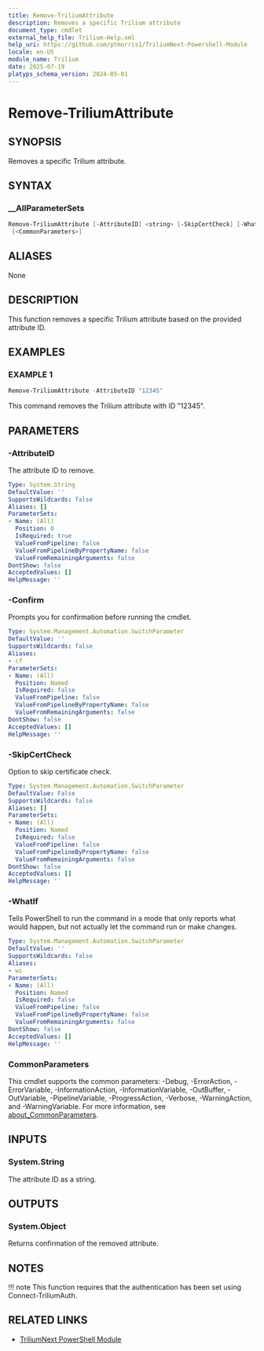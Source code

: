 ```yaml
---
title: Remove-TriliumAttribute
description: Removes a specific Trilium attribute
document_type: cmdlet
external_help_file: Trilium-Help.xml
help_uri: https://github.com/ptmorris1/TriliumNext-Powershell-Module
locale: en-US
module_name: Trilium
date: 2025-07-19
platyps_schema_version: 2024-05-01
---
```


# Remove-TriliumAttribute

## SYNOPSIS

Removes a specific Trilium attribute.

## SYNTAX

### __AllParameterSets

```powershell
Remove-TriliumAttribute [-AttributeID] <string> [-SkipCertCheck] [-WhatIf] [-Confirm]
 [<CommonParameters>]
```

## ALIASES

None

## DESCRIPTION

This function removes a specific Trilium attribute based on the provided attribute ID.

## EXAMPLES

### EXAMPLE 1

```powershell
Remove-TriliumAttribute -AttributeID "12345"
```

This command removes the Trilium attribute with ID "12345".

## PARAMETERS

### -AttributeID

The attribute ID to remove.

```yaml
Type: System.String
DefaultValue: ''
SupportsWildcards: false
Aliases: []
ParameterSets:
- Name: (All)
  Position: 0
  IsRequired: true
  ValueFromPipeline: false
  ValueFromPipelineByPropertyName: false
  ValueFromRemainingArguments: false
DontShow: false
AcceptedValues: []
HelpMessage: ''
```

### -Confirm

Prompts you for confirmation before running the cmdlet.

```yaml
Type: System.Management.Automation.SwitchParameter
DefaultValue: ''
SupportsWildcards: false
Aliases:
- cf
ParameterSets:
- Name: (All)
  Position: Named
  IsRequired: false
  ValueFromPipeline: false
  ValueFromPipelineByPropertyName: false
  ValueFromRemainingArguments: false
DontShow: false
AcceptedValues: []
HelpMessage: ''
```

### -SkipCertCheck

Option to skip certificate check.

```yaml
Type: System.Management.Automation.SwitchParameter
DefaultValue: False
SupportsWildcards: false
Aliases: []
ParameterSets:
- Name: (All)
  Position: Named
  IsRequired: false
  ValueFromPipeline: false
  ValueFromPipelineByPropertyName: false
  ValueFromRemainingArguments: false
DontShow: false
AcceptedValues: []
HelpMessage: ''
```

### -WhatIf

Tells PowerShell to run the command in a mode that only reports what would happen, but not actually let the command run or make changes.

```yaml
Type: System.Management.Automation.SwitchParameter
DefaultValue: ''
SupportsWildcards: false
Aliases:
- wi
ParameterSets:
- Name: (All)
  Position: Named
  IsRequired: false
  ValueFromPipeline: false
  ValueFromPipelineByPropertyName: false
  ValueFromRemainingArguments: false
DontShow: false
AcceptedValues: []
HelpMessage: ''
```

### CommonParameters

This cmdlet supports the common parameters: -Debug, -ErrorAction, -ErrorVariable,
-InformationAction, -InformationVariable, -OutBuffer, -OutVariable, -PipelineVariable,
-ProgressAction, -Verbose, -WarningAction, and -WarningVariable. For more information, see
[about_CommonParameters](https://go.microsoft.com/fwlink/?LinkID=113216).

## INPUTS

### System.String

The attribute ID as a string.

## OUTPUTS

### System.Object

Returns confirmation of the removed attribute.

## NOTES

!!! note
    This function requires that the authentication has been set using Connect-TriliumAuth.


## RELATED LINKS

- [TriliumNext PowerShell Module](https://github.com/ptmorris1/TriliumNext-Powershell-Module)
